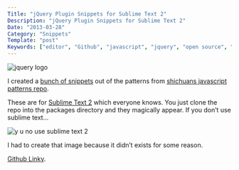 ```yaml
---
Title: "jQuery Plugin Snippets for Sublime Text 2"
Description: "jQuery Plugin Snippets for Sublime Text 2"
Date: "2013-03-28"
Category: "Snippets"
Template: "post"
Keywords: ["editor", "Github", "javascript", "jquery", "open source", "Plugin", "snippets", "sublime text"]
---
```


<div class="center">
  <img src="http://ohdoylerules.com/images/jquery.png" alt="jquery logo">
</div>

I created a [bunch of snippets](https://github.com/james2doyle/jquery-plugin-snippets "james2doyle/jquery-plugin-snippets") out of the patterns from [shichuans javascript patterns repo](https://github.com/shichuan/javascript-patterns/tree/master/jquery-plugin-patterns "shichuan javascript patterns").

These are for [Sublime Text 2](http://www.sublimetext.com/ "sublime text site") which everyone knows. You just clone the repo into the packages directory and they magically appear. If you don’t use sublime text…

<div class="center">
  <img src="http://ohdoylerules.com/images/yunost2.jpg" alt="y u no use sublime text 2">
</div>

I had to create that image because it didn’t exists for some reason.

[Github Linky](https://github.com/james2doyle/jquery-plugin-snippets "james2doyle/jquery-plugin-snippets").

